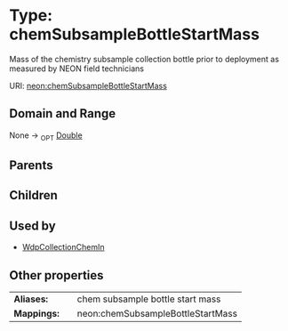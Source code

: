 
# Type: chemSubsampleBottleStartMass


Mass of the chemistry subsample collection bottle prior to deployment as measured by NEON field technicians

URI: [neon:chemSubsampleBottleStartMass](https://data.neonscience.org/chemSubsampleBottleStartMass)


## Domain and Range

None ->  <sub>OPT</sub> [Double](types/Double.md)

## Parents


## Children


## Used by

 * [WdpCollectionChemIn](WdpCollectionChemIn.md)

## Other properties

|  |  |  |
| --- | --- | --- |
| **Aliases:** | | chem subsample bottle start mass |
| **Mappings:** | | neon:chemSubsampleBottleStartMass |

